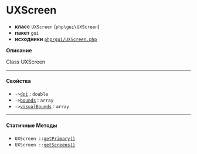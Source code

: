 # UXScreen

- **класс** `UXScreen` (`php\gui\UXScreen`)
- **пакет** `gui`
- **исходники** [`php/gui/UXScreen.php`](./src/main/resources/JPHP-INF/sdk/php/gui/UXScreen.php)

**Описание**

Class UXScreen

---

#### Свойства

- `->`[`dpi`](#prop-dpi) : `double`
- `->`[`bounds`](#prop-bounds) : `array`
- `->`[`visualBounds`](#prop-visualbounds) : `array`

---

#### Статичные Методы

- `UXScreen ::`[`getPrimary()`](#method-getprimary)
- `UXScreen ::`[`getScreens()`](#method-getscreens)